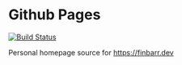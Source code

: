 # Github Pages

[![Build Status](https://github.com/fbradyirl/fbradyirl.github.io/actions/workflows/jekyll_build.yml/badge.svg)](https://github.com/fbradyirl/fbradyirl.github.io/actions/workflows/jekyll_build.yml)

Personal homepage source for https://finbarr.dev
